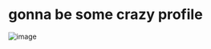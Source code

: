 # gonna be some crazy profile

![image](https://user-images.githubusercontent.com/98123917/220979738-f56f5afb-181b-45bb-a2d0-11df588b6e79.png)
